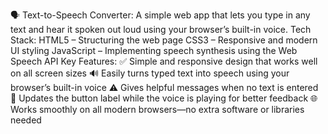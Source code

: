🗣️ Text-to-Speech Converter:
A simple web app that lets you type in any text and hear it spoken out loud using your browser’s built-in voice.
Tech Stack:
HTML5 – Structuring the web page
CSS3 – Responsive and modern UI styling
JavaScript – Implementing speech synthesis using the Web Speech API
Key Features:
✅ Simple and responsive design that works well on all screen sizes
🔊 Easily turns typed text into speech using your browser’s built-in voice
⚠️ Gives helpful messages when no text is entered
🔄 Updates the button label while the voice is playing for better feedback
🌐 Works smoothly on all modern browsers—no extra software or libraries needed
